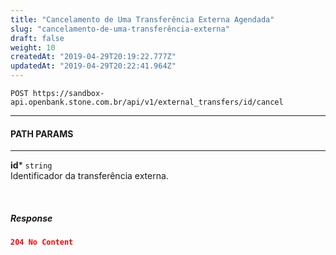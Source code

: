 ```yaml
---
title: "Cancelamento de Uma Transferência Externa Agendada"
slug: "cancelamento-de-uma-transferência-externa"
draft: false
weight: 10
createdAt: "2019-04-29T20:19:22.777Z"
updatedAt: "2019-04-29T20:22:41.964Z"
---
```

```http request
POST https://sandbox-api.openbank.stone.com.br/api/v1/external_transfers/id/cancel
```
---

#### PATH PARAMS
---

**id*** `string`
<br>Identificador da transferência externa.



<br>

##### **Response**

```JSON
204 No Content
